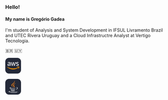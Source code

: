<h3>Hello!</h3>
<h4>My name is Gregório Gadea</h4>
I'm student of Analysis and System Development in IFSUL Livramento Brazil and UTEC Rivera Uruguay and a Cloud Infrastructre Analyst at Vertigo Tecnologia.

🇧🇷 🇺🇾

<!--AWS-->
<img src="https://raw.githubusercontent.com/tandpfun/skill-icons/59059d9d1a2c092696dc66e00931cc1181a4ce1f/icons/AWS-Dark.svg" 
style="width: 50px; height: 50px;">
<!-- -->
<img src="https://raw.githubusercontent.com/tandpfun/skill-icons/59059d9d1a2c092696dc66e00931cc1181a4ce1f/icons/Java-Dark.svg" 
style="width: 50px; height: 50px;">

